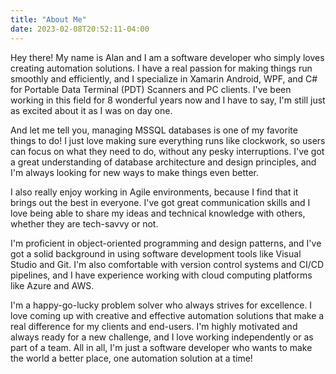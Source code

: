 ```yaml
---
title: "About Me"
date: 2023-02-08T20:52:11-04:00
---
```


Hey there! My name is Alan and I am a software developer who simply loves creating automation solutions. I have a real passion for making things run smoothly and efficiently, and I specialize in Xamarin Android, WPF, and C# for Portable Data Terminal (PDT) Scanners and PC clients. I've been working in this field for 8 wonderful years now and I have to say, I'm still just as excited about it as I was on day one.

And let me tell you, managing MSSQL databases is one of my favorite things to do! I just love making sure everything runs like clockwork, so users can focus on what they need to do, without any pesky interruptions. I've got a great understanding of database architecture and design principles, and I'm always looking for new ways to make things even better.

I also really enjoy working in Agile environments, because I find that it brings out the best in everyone. I've got great communication skills and I love being able to share my ideas and technical knowledge with others, whether they are tech-savvy or not.

I'm proficient in object-oriented programming and design patterns, and I've got a solid background in using software development tools like Visual Studio and Git. I'm also comfortable with version control systems and CI/CD pipelines, and I have experience working with cloud computing platforms like Azure and AWS.

I'm a happy-go-lucky problem solver who always strives for excellence. I love coming up with creative and effective automation solutions that make a real difference for my clients and end-users. I'm highly motivated and always ready for a new challenge, and I love working independently or as part of a team. All in all, I'm just a software developer who wants to make the world a better place, one automation solution at a time!